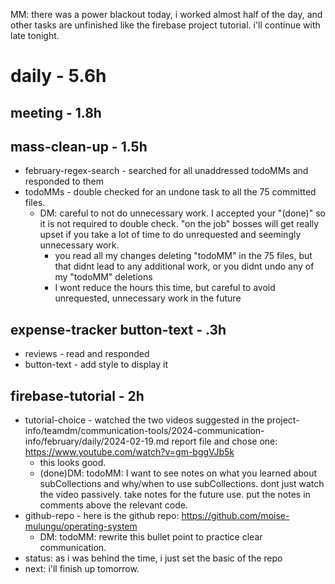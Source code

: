 MM: there was a power blackout today, i worked almost half of the day, and other tasks are unfinished like the firebase project tutorial. i'll continue with late tonight.

# daily - 5.6h

## meeting - 1.8h

## mass-clean-up - 1.5h
* february-regex-search - searched for all unaddressed todoMMs and responded to them
* todoMMs - double checked for an undone task to all the 75 committed files.
  * DM: careful to not do unnecessary work. I accepted your "(done)" so it is not required to double check. "on the job" bosses will get really upset if you take a lot of time to do unrequested and seemingly unnecessary work.
    * you read all my changes deleting "todoMM" in the 75 files, but that didnt lead to any additional work, or you didnt undo any of my "todoMM" deletions
    * I wont reduce the hours this time, but careful to avoid unrequested, unnecessary work in the future

## expense-tracker button-text - .3h
* reviews - read and responded
* button-text - add style to display it

## firebase-tutorial - 2h
* tutorial-choice - watched the two videos suggested in the project-info/teamdm/communication-tools/2024-communication-info/february/daily/2024-02-19.md report file and chose one: https://www.youtube.com/watch?v=gm-bggVJb5k
  * this looks good. 
  * (done)DM: todoMM: I want to see notes on what you learned about subCollections  and why/when to use subCollections. dont just watch the video passively. take notes for the future use. put the notes in comments above the relevant code.
* github-repo - here is the github repo: https://github.com/moise-mulungu/operating-system
  * DM: todoMM: rewrite this bullet point to practice clear communication. 
* status: as i was behind the time, i just set the basic of the repo 
* next: i'll finish up tomorrow.